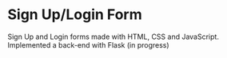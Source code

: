 # Sign Up/Login Form

Sign Up and Login forms made with HTML, CSS and JavaScript. Implemented a back-end with Flask
(in progress)